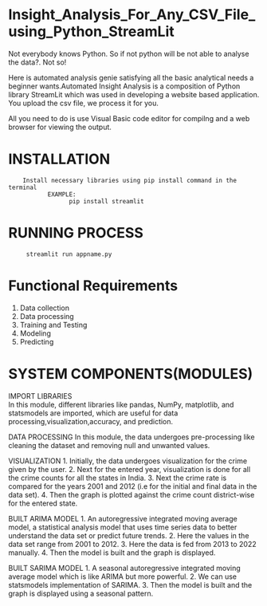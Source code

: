 # Insight_Analysis_For_Any_CSV_File_using_Python_StreamLit
Not everybody knows Python. So if not python will be not able to analyse the data?. Not so! 
     
Here is automated analysis genie satisfying all the basic analytical needs a beginner wants.Automated Insight Analysis is a composition of Python library StreamLit which was used in developing a website based application. You upload the csv file, we process it for you.

All you need to do is use Visual Basic code editor for compilng and a web browser for viewing the output.

# INSTALLATION
        Install necessary libraries using pip install command in the terminal
               EXAMPLE:
                     pip install streamlit
             
# RUNNING PROCESS
         streamlit run appname.py
         
# Functional Requirements

1. Data collection
2. Data processing
3. Training and Testing
4. Modeling
5. Predicting

# SYSTEM COMPONENTS(MODULES)

IMPORT LIBRARIES                                                                                                                                                     
                      In this module, different libraries like pandas, NumPy, matplotlib, and statsmodels are imported, which are useful for data processing,visualization,accuracy, and prediction.

DATA PROCESSING
        In this module, the data undergoes pre-processing like cleaning the dataset and removing null and unwanted values.

VISUALIZATION
       1. Initially, the data undergoes visualization for the crime given by the user.
       2. Next for the entered year, visualization is done for all the crime counts for all the states in India.
       3. Next the crime rate is compared for the years 2001 and 2012 (i.e for the initial and final data in the data set).
       4. Then the graph is plotted against the crime count district-wise for the entered state.

BUILT ARIMA MODEL
       1. An autoregressive integrated moving average model, a statistical analysis model that uses time series data to better understand the data set or predict future trends.
       2. Here the values in the data set range from 2001 to 2012.
       3. Here the data is fed from 2013 to 2022 manually.
       4. Then the model is built and the graph is displayed.

BUILT SARIMA MODEL
       1. A seasonal autoregressive integrated moving average model which is like ARIMA but more powerful.
       2. We can use statsmodels implementation of SARIMA.
       3. Then the model is built and the graph is displayed using a seasonal pattern.
